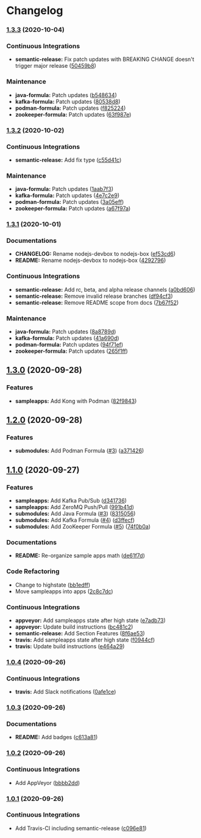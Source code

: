 # Changelog

### [1.3.3](https://github.com/extra2000/nodejs-box/compare/v1.3.2...v1.3.3) (2020-10-04)


### Continuous Integrations

* **semantic-release:** Fix patch updates with BREAKING CHANGE doesn't trigger major release ([50459b8](https://github.com/extra2000/nodejs-box/commit/50459b85cf4ac00e354d6f37a03f779bd7500337))


### Maintenance

* **java-formula:** Patch updates ([b548634](https://github.com/extra2000/nodejs-box/commit/b54863462b842bdfec82e1188c0ea953957bbadc))
* **kafka-formula:** Patch updates ([80538d8](https://github.com/extra2000/nodejs-box/commit/80538d834c5502278cac8970706da569764922b4))
* **podman-formula:** Patch updates ([f825224](https://github.com/extra2000/nodejs-box/commit/f82522465a6f27eccd9dc9ddd6ec6f01dc56aa24))
* **zookeeper-formula:** Patch updates ([63f987e](https://github.com/extra2000/nodejs-box/commit/63f987e7c1d247880a3b0978480c131cf1e49cc8))

### [1.3.2](https://github.com/extra2000/nodejs-box/compare/v1.3.1...v1.3.2) (2020-10-02)


### Continuous Integrations

* **semantic-release:** Add fix type ([c55d41c](https://github.com/extra2000/nodejs-box/commit/c55d41cb6fc1c7f5b8e174f0d27b64ac797e17cb))


### Maintenance

* **java-formula:** Patch updates ([1aab7f3](https://github.com/extra2000/nodejs-box/commit/1aab7f301561fc8c85cd3f3a32b5bc549abbfa2f))
* **kafka-formula:** Patch updates ([4e7c2e9](https://github.com/extra2000/nodejs-box/commit/4e7c2e974b717d927fa8f05ffbd62437d01b886b))
* **podman-formula:** Patch updates ([3a05eff](https://github.com/extra2000/nodejs-box/commit/3a05eff9516cac99b68e05292544f679f70145df))
* **zookeeper-formula:** Patch updates ([a67f97a](https://github.com/extra2000/nodejs-box/commit/a67f97ae08752a996a8c8adb423abc65c42acfbc))

### [1.3.1](https://github.com/extra2000/nodejs-box/compare/v1.3.0...v1.3.1) (2020-10-01)


### Documentations

* **CHANGELOG:** Rename nodejs-devbox to nodejs-box ([ef53cd6](https://github.com/extra2000/nodejs-box/commit/ef53cd6ea924428bc0e2ea1465813bce55cb1d51))
* **README:** Rename nodejs-devbox to nodejs-box ([4292796](https://github.com/extra2000/nodejs-box/commit/429279689f9ea2ba9837f97dc5db782acfee063b))


### Continuous Integrations

* **semantic-release:** Add rc, beta, and alpha release channels ([a0bd606](https://github.com/extra2000/nodejs-box/commit/a0bd606ccc09d54c58a1a57bde0938988598b79d))
* **semantic-release:** Remove invalid release branches ([df94cf3](https://github.com/extra2000/nodejs-box/commit/df94cf3e581f7a7df2da12bdea5c6e4613c94bf4))
* **semantic-release:** Remove README scope from docs ([7b67f52](https://github.com/extra2000/nodejs-box/commit/7b67f523c4f7dbcd35c484769408fb89b590045e))


### Maintenance

* **java-formula:** Patch updates ([8a8789d](https://github.com/extra2000/nodejs-box/commit/8a8789d901d2d7c7996649cdbd0b5c0f6ee4e810))
* **kafka-formula:** Patch updates ([41a690d](https://github.com/extra2000/nodejs-box/commit/41a690d62d189f505450f1137814ce6ba2151eb0))
* **podman-formula:** Patch updates ([94f71ef](https://github.com/extra2000/nodejs-box/commit/94f71effb7cb047b7ebeb80623fa91e024bec3e5))
* **zookeeper-formula:** Patch updates ([265f1ff](https://github.com/extra2000/nodejs-box/commit/265f1ff32837e76dcbdfea8fb1935a500229aafc))

## [1.3.0](https://github.com/extra2000/nodejs-box/compare/v1.2.0...v1.3.0) (2020-09-28)


### Features

* **sampleapps:** Add Kong with Podman ([82f9843](https://github.com/extra2000/nodejs-box/commit/82f9843a89005b2beb835935c591b5f086574f58))

## [1.2.0](https://github.com/extra2000/nodejs-box/compare/v1.1.0...v1.2.0) (2020-09-28)


### Features

* **submodules:** Add Podman Formula ([#3](https://github.com/extra2000/nodejs-box/issues/3)) ([a371426](https://github.com/extra2000/nodejs-box/commit/a3714260e2902426cecb1f0d04e8ba8aa4ee2b94))

## [1.1.0](https://github.com/extra2000/nodejs-box/compare/v1.0.4...v1.1.0) (2020-09-27)


### Features

* **sampleapps:** Add Kafka Pub/Sub ([d341736](https://github.com/extra2000/nodejs-box/commit/d341736511479edcd0ee492fd9778c4bc675879e))
* **sampleapps:** Add ZeroMQ Push/Pull ([991b41d](https://github.com/extra2000/nodejs-box/commit/991b41d55d9a0e2b39e85bfe021d7ec05833a4d3))
* **submodules:** Add Java Formula ([#3](https://github.com/extra2000/nodejs-box/issues/3)) ([8315056](https://github.com/extra2000/nodejs-box/commit/8315056d40ea9a8664a099a09b363f7f613d0033))
* **submodules:** Add Kafka Formula ([#4](https://github.com/extra2000/nodejs-box/issues/4)) ([d3ffecf](https://github.com/extra2000/nodejs-box/commit/d3ffecf054a32f72140fcb5561c63718a235443e))
* **submodules:** Add ZooKeeper Formula ([#5](https://github.com/extra2000/nodejs-box/issues/5)) ([74f0b0a](https://github.com/extra2000/nodejs-box/commit/74f0b0aa43d9d702a34c368b5e310dd33f66d623))


### Documentations

* **README:** Re-organize sample apps math ([de61f7d](https://github.com/extra2000/nodejs-box/commit/de61f7d89f18002419cb9c84a9c67d93de1a6662))


### Code Refactoring

* Change to highstate ([bb1edff](https://github.com/extra2000/nodejs-box/commit/bb1edff1512b598f7e0faa288532e958617aeaa7))
* Move sampleapps into apps ([2c8c7dc](https://github.com/extra2000/nodejs-box/commit/2c8c7dc7498630891e170003bd9090e41ff49681))


### Continuous Integrations

* **appveyor:** Add sampleapps state after high state ([e7adb73](https://github.com/extra2000/nodejs-box/commit/e7adb738039655b91aa3c803ba26520a1fbd1e34))
* **appveyor:** Update build instructions ([bc481c2](https://github.com/extra2000/nodejs-box/commit/bc481c2ac93456301a301be94a64dec32c3a594b))
* **semantic-release:** Add Section Features ([8f6ae53](https://github.com/extra2000/nodejs-box/commit/8f6ae532b1835358e083c8abb973fe8837e4154b))
* **travis:** Add sampleapps state after high state ([f0944cf](https://github.com/extra2000/nodejs-box/commit/f0944cfb2d3a424aec436e72ae5399f0d21812bc))
* **travis:** Update build instructions ([e464a29](https://github.com/extra2000/nodejs-box/commit/e464a2933fb2f6abd2b76d78be2b00c9608f977c))

### [1.0.4](https://github.com/extra2000/nodejs-box/compare/v1.0.3...v1.0.4) (2020-09-26)


### Continuous Integrations

* **travis:** Add Slack notifications ([0afe1ce](https://github.com/extra2000/nodejs-box/commit/0afe1ce206a846801f6ff98829c7900ffb109cbd))

### [1.0.3](https://github.com/extra2000/nodejs-box/compare/v1.0.2...v1.0.3) (2020-09-26)


### Documentations

* **README:** Add badges ([c613a81](https://github.com/extra2000/nodejs-box/commit/c613a81fbc41f6dcf338d0d9ccb049bf0a8a035f))

### [1.0.2](https://github.com/extra2000/nodejs-box/compare/v1.0.1...v1.0.2) (2020-09-26)


### Continuous Integrations

* Add AppVeyor ([bbbb2dd](https://github.com/extra2000/nodejs-box/commit/bbbb2dd7b03bbfb1d29fb247318bbd2e408c300f))

### [1.0.1](https://github.com/extra2000/nodejs-box/compare/v1.0.0...v1.0.1) (2020-09-26)


### Continuous Integrations

* Add Travis-CI including semantic-release ([c096e81](https://github.com/extra2000/nodejs-box/commit/c096e8198f31ad414be978ea57c26748f7ad3664))
